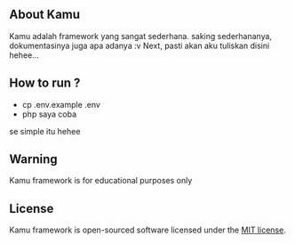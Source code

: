 ## About Kamu

Kamu adalah framework yang sangat sederhana.
saking sederhananya, dokumentasinya juga apa adanya :v
Next, pasti akan aku tuliskan disini hehee...

## How to run ?

- cp .env.example .env
- php saya coba

se simple itu hehee

## Warning

Kamu framework is for educational purposes only

## License

Kamu framework is open-sourced software licensed under the [MIT license](https://opensource.org/licenses/MIT).